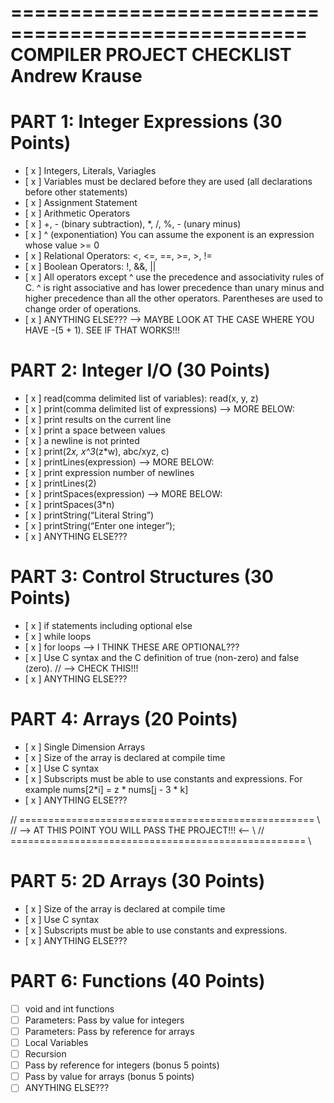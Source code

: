 ===================================================
            COMPILER PROJECT CHECKLIST
                  Andrew Krause
===================================================


PART 1: Integer Expressions (30 Points)
===================================================
- [ x ] Integers, Literals, Variagles
- [ x ] Variables must be declared before they are used (all declarations before other statements)
- [ x ] Assignment Statement
- [ x ] Arithmetic Operators
- [ x ] +, - (binary subtraction), *, /, %, - (unary minus)
- [ x ] ^ (exponentiation) You can assume the exponent is an expression whose value >= 0
- [ x ] Relational Operators: <, <=, ==, >=, >, !=
- [ x ] Boolean Operators: !, &&, ||
- [ x ] All operators except ^ use the precedence and associativity rules of C. ^ is right associative and has lower precedence than unary minus and higher precedence than all the other operators. Parentheses are used to change order of operations.
- [ x ] ANYTHING ELSE??? --> MAYBE LOOK AT THE CASE WHERE YOU HAVE -(5 + 1). SEE IF THAT WORKS!!!


PART 2: Integer I/O (30 Points) 
===================================================
- [ x ] read(comma delimited list of variables): read(x, y, z)
- [ x ] print(comma delimited list of expressions) --> MORE BELOW:
- [ x ] print results on the current line
- [ x ] print a space between values
- [ x ] a newline is not printed
- [ x ] print(2*x, x^3*(z*w), abc/xyz, c)
- [ x ] printLines(expression) --> MORE BELOW:
- [ x ] print expression number of newlines    
- [ x ] printLines(2)
- [ x ] printSpaces(expression) --> MORE BELOW:
- [ x ] printSpaces(3*n)
- [ x ] printString(“Literal String”)
- [ x ] printString(“Enter one integer”);
- [ x ] ANYTHING ELSE???


PART 3: Control Structures (30 Points) 
===================================================
- [ x ] if statements including optional else
- [ x ] while loops
- [ x ] for loops --> I THINK THESE ARE OPTIONAL???
- [ x ] Use C syntax and the C definition of true (non-zero) and false (zero). // --> CHECK THIS!!!
- [ x ] ANYTHING ELSE???


PART 4: Arrays (20 Points)
===================================================
- [ x ] Single Dimension Arrays
- [ x ] Size of the array is declared at compile time
- [ x ] Use C syntax
- [ x ] Subscripts must be able to use constants and expressions. For example nums[2*i] = z * nums[j - 3 * k]
- [ x ] ANYTHING ELSE???


// =================================================== \\
// -->  AT THIS POINT YOU WILL PASS THE PROJECT!!! <-- \\
// =================================================== \\


PART 5: 2D Arrays (30 Points)
===================================================
- [ x ] Size of the array is declared at compile time
- [ x ] Use C syntax
- [ x ] Subscripts must be able to use constants and expressions.
- [ x ] ANYTHING ELSE???


PART 6: Functions (40 Points)
===================================================
- [   ] void and int functions
- [   ] Parameters: Pass by value for integers
- [   ] Parameters: Pass by reference for arrays
- [   ] Local Variables
- [   ] Recursion
- [   ] Pass by reference for integers (bonus 5 points)
- [   ] Pass by value for arrays (bonus 5 points)
- [   ] ANYTHING ELSE???
